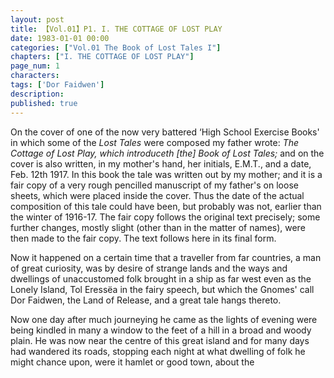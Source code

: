 ```yaml
---
layout: post
title: 【Vol.01】P1. I. THE COTTAGE OF LOST PLAY
date: 1983-01-01 00:00
categories: ["Vol.01 The Book of Lost Tales I"]
chapters: ["I. THE COTTAGE OF LOST PLAY"]
page_num: 1
characters: 
tags: ['Dor Faidwen']
description: 
published: true
---
```


On the cover of one of the now very battered ‘High School Exercise Books' in which some of the <I>Lost Tales</I> were composed my father wrote: <I>The Cottage of Lost Play, which introduceth [the] Book of Lost Tales;</I> and on the cover is also written, in my mother's hand, her initials, E.M.T., and a date, Feb. 12th 1917. In this book the tale was written out by my mother; and it is a fair copy of a very rough pencilled manuscript of my father's on loose sheets, which were placed inside the cover. Thus the date of the actual composition of this tale could have been, but probably was not, earlier than the winter of 1916-17. The fair copy follows the original text precisely; some further changes, mostly slight (other than in the matter of names), were then made to the fair copy. The text follows here in its final form.

Now it happened on a certain time that a traveller from far countries, a man of great curiosity, was by desire of strange lands and the ways and dwellings of unaccustomed folk brought in a ship as far west even as the Lonely Island, Tol Eressëa in the fairy speech, but which the Gnomes' call Dor Faidwen, the Land of Release, and a great tale hangs thereto.

Now one day after much journeying he came as the lights of evening were being kindled in many a window to the feet of a hill in a broad and woody plain. He was now near the centre of this great island and for many days had wandered its roads, stopping each night at what dwelling of folk he might chance upon, were it hamlet or good town, about the
